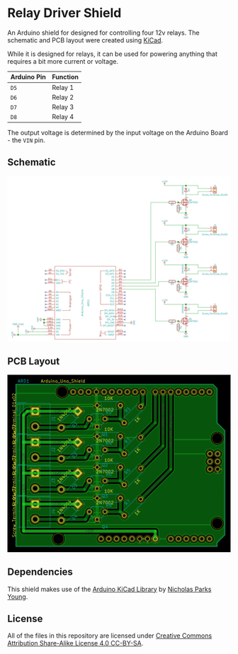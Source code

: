Relay Driver Shield
===================

An Arduino shield for designed for controlling four 12v relays.
The schematic and PCB layout were created using [KiCad](http://kicad-pcb.org/).

While it is designed for relays, it can be used for powering anything
that requires a bit more current or voltage.

| Arduino Pin | Function  |
|-------------|-----------|
| `D5`        | Relay 1   |
| `D6`        | Relay 2   |
| `D7`        | Relay 3   |
| `D8`        | Relay 4   |

The output voltage is determined by the input voltage on the Arduino Board - the `VIN` pin.


Schematic
---------

![Schematic Screenshot](img/schematic-screenshot.png)


PCB Layout
----------

![PCB Screenshot](img/pcb-screenshot.png)


Dependencies
------------

This shield makes use of the [Arduino KiCad Library](https://github.com/Alarm-Siren/arduino-kicad-library)
by [Nicholas Parks Young](https://github.com/alarm-siren).


License
-------

All of the files in this repository are licensed under
[Creative Commons Attribution Share-Alike License 4.0 CC-BY-SA](https://creativecommons.org/licenses/by-sa/4.0/).
